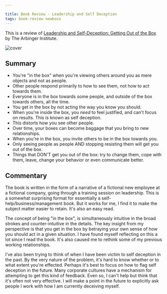```yaml
---

title: Book Review - Leadership and Self Deception
tags: book-review newboss
---
```


This is a review of [Leadership and Self-Deception: Getting Out of the Box](http://www.amazon.com/Leadership-Self-Deception-Getting-Out-Box-ebook/dp/B00GUPYRUS) by The Arbinger Institute.

![cover](/blog/images/leadership-and-self-deception.jpg)

## Summary

- You're "in the box" when you're viewing others around you as mere objects and not as people.
- Other people respond primarily to how to see them, not how to act towards them.
- Everyone is in the box towards some people, and outside of the box towards others, all the time.
- You get in the box by not acting the way you know you should.
- When you're inside the box, you *need* to feel justified, and can't focus on results. This is known as self deception.
- This distorts how you see other people.
- Over time, your boxes can become baggage that you bring to new relationships.
- When you're in the box, you invite others to be in the box towards you.
- Only seeing people as people AND stopping resisting them will get you out of the box.
- Things that DON'T get you out of the box: try to change them, cope with them, leave, change your behavior or even communicate better.

## Commentary

The book is written in the form of a narrative of a fictional new employee at a fictional company, going through a training session on leadership. This is a somewhat surprising format for essentially a self-help/business/management book. But it works for me, I find it to make the subject matter easier to retain. It's also an easy read.

The concept of being "in the box", is simultaneously intuitive in the broad strokes and counter-intuitive in the details. The key insight from my perspective is that you get in the box by betraying your own sense of how you should act in a given situation. I have found myself reflecting on this a lot since I read the book. It's also caused me to rethink some of my previous working relationships.

I've also been trying to think of when I have been victim to self deception in the past. By the very nature of the problem, it's hard to know whether or to what extent you're effected. Perhaps it's best to focus on how to flag self deception in the future. Many corporate cultures have a mechanism for attempting to get this kind of feedback. Even so, I can't help but think that it's often not very effective. I will make a point in the future to explicitly ask people I work with how I am currently deceiving myself.
